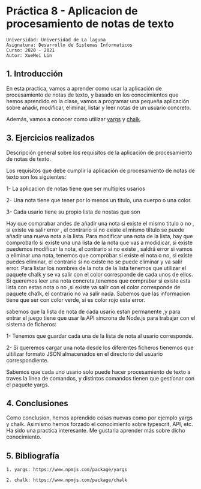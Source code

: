 

# Práctica 8 - Aplicacion de procesamiento de notas de texto

```
Universidad: Universidad de La laguna
Asignatura: Desarrollo de Sistemas Informaticos
Curso: 2020 - 2021
Autor: XueMei Lin
```

## 1. Introducción

En esta practica, vamos a aprender como usar la aplicación de procesamiento de notas de texto, y basado en los conocimientos que hemos aprendido en la clase, vamos a programar una pequeña aplicación sobre añadir, modificar, eliminar, listar y leer notas de un usuario concreto.

Además, vamos a conocer como utilizar [yargs](https://www.npmjs.com/package/yargs) y [chalk](https://www.npmjs.com/package/chalk).


## 3. Ejercicios realizados

Descripción general sobre los requisitos de la aplicación de procesamiento de notas de texto.

Los requisitos que debe cumplir la aplicación de procesamiento de notas de texto son los siguientes:

 1- La aplicacion de notas tiene que ser multiples usarios
 
 2- Una nota tiene que tener por lo menos un titulo, una cuerpo o una color.
 
 3- Cada usario tiene su propio lista de nostas que son
 
Hay que comprabar andes de añadir una nota si existe el mismo titulo o no , si existe va salir error , el contrario si no existe el mismo tiltulo se puede añadir una nueva nota a la lista.
Para modificar una nota de la lista, hay que comprobarlo si existe una una lista de la nota que vas a modidicar, si existe puedemos modificar la nota, el contrario si no existe , saldrá error si vamos a eliminar una nota, tenemos que comprobar si existe el nota o no, si existe puedes eliminar, el contrario si no existe no se puede eliminar y va salir error.
Para listar  los nombres de la nota de la lista tenemos que utilizar el paquete chalk y se va salir con el color corresponde de cada unos de ellos.
Si queremos leer una nota concreta,tenemos que comprabar si existe esta lista con estas nota o no ,si existe va salir con el color corresponde de paquete cha1k, el contrario no va salir nada. Sabemos que las informacion tiene que ser con color verde, si es color rojo esta error.

sabemos que la lista de nota de cada usario estan permanente ,y  para entrar el juego tiene que  usar la API síncrona de Node.js para trabajar con el sistema de ficheros:
  
1- Tenemos que guardar cada una de la lista de nota al usario corresponde.

2- Si queremos cargar una nota desde los diferentes ficheros tienemos que ultilizar formato JSON almacenados en el directorio del usuario correspondiente.

Sabemos que cada uno usario solo puede hacer procesamiento de texto a traves la línea de comandos, y distintos comandos tienen que gestionar con el paquete yargs.


## 4. Conclusiones
Como conclusion, hemos aprendido cosas nuevas como por ejemplo yargs y chalk. Asimismo hemos forzado el conocimiento sobre typescrit, API, etc. Ha sido una practica interesante. Me gustaria aprender más sobre dicho conocimiento.


## 5. Bibliografía

```
1. yargs: https://www.npmjs.com/package/yargs
```

````
2. chalk: https://www.npmjs.com/package/chalk
````

